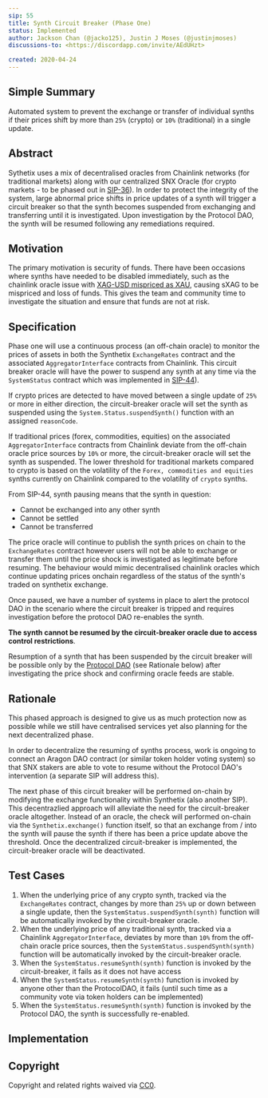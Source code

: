 ```yaml
---
sip: 55
title: Synth Circuit Breaker (Phase One)
status: Implemented
author: Jackson Chan (@jacko125), Justin J Moses (@justinjmoses)
discussions-to: <https://discordapp.com/invite/AEdUHzt>

created: 2020-04-24
---
```


<!--You can leave these HTML comments in your merged SIP and delete the visible duplicate text guides, they will not appear and may be helpful to refer to if you edit it again. This is the suggested template for new SIPs. Note that an SIP number will be assigned by an editor. When opening a pull request to submit your SIP, please use an abbreviated title in the filename, `sip-draft_title_abbrev.md`. The title should be 44 characters or less.-->

## Simple Summary

<!--"If you can't explain it simply, you don't understand it well enough." Provide a simplified and layman-accessible explanation of the SIP.-->

Automated system to prevent the exchange or transfer of individual synths if their prices shift by more than `25%` (crypto) or `10%` (traditional) in a single update.

## Abstract

<!--A short (~200 word) description of the technical issue being addressed.-->

Sythetix uses a mix of decentralised oracles from Chainlink networks (for traditional markets) along with our centralized SNX Oracle (for crypto markets - to be phased out in [SIP-36](./sip-36.md)). In order to protect the integrity of the system, large abnormal price shifts in price updates of a synth will trigger a circuit breaker so that the synth becomes suspended from exchanging and transferring until it is investigated. Upon investigation by the Protocol DAO, the synth will be resumed following any remediations required.

## Motivation

<!--The motivation is critical for SIPs that want to change Synthetix. It should clearly explain why the existing protocol specification is inadequate to address the problem that the SIP solves. SIP submissions without sufficient motivation may be rejected outright.-->

The primary motivation is security of funds. There have been occasions where synths have needed to be disabled immediately, such as the chainlink oracle issue with [XAG-USD mispriced as XAU](https://blog.synthetix.io/update-on-xag-pricing-incident), causing sXAG to be mispriced and loss of funds. This gives the team and community time to investigate the situation and ensure that funds are not at risk.

## Specification

<!--The technical specification should describe the syntax and semantics of any new feature.-->

Phase one will use a continuous process (an off-chain oracle) to monitor the prices of assets in both the Synthetix `ExchangeRates` contract and the associated `AggregatorInterface` contracts from Chainlink. This circuit breaker oracle will have the power to suspend any synth at any time via the `SystemStatus` contract which was implemented in [SIP-44](./sip-44.md)).

If crypto prices are detected to have moved between a single update of `25%` or more in either direction, the circuit-breaker oracle will set the synth as suspended using the `System.Status.suspendSynth()` function with an assigned `reasonCode`.

If traditional prices (forex, commodities, equities) on the associated `AggregatorInterface` contracts from Chainlink deviate from the off-chain oracle price sources by `10%` or more, the circuit-breaker oracle will set the synth as suspended. The lower threshold for traditional markets compared to crypto is based on the volatility of the `Forex, commodities and equities` synths currently on Chainlink compared to the volatility of `crypto` synths.

From SIP-44, synth pausing means that the synth in question:

- Cannot be exchanged into any other synth
- Cannot be settled
- Cannot be transferred

The price oracle will continue to publish the synth prices on chain to the `ExchangeRates` contract however users will not be able to exchange or transfer them until the price shock is investigated as legitimate before resuming. The behaviour would mimic decentralised chainlink oracles which continue updating prices onchain regardless of the status of the synth's traded on synthetix exchange.

Once paused, we have a number of systems in place to alert the protocol DAO in the scenario where the circuit breaker is tripped and requires investigation before the protocol DAO re-enables the synth.

**The synth cannot be resumed by the circuit-breaker oracle due to access control restrictions**.

Resumption of a synth that has been suspended by the circuit breaker will be possible only by the [Protocol DAO](https://contracts.synthetix.io/ProtocolDAO) (see Rationale below) after investigating the price shock and confirming oracle feeds are stable.

## Rationale

<!--The rationale fleshes out the specification by describing what motivated the design and why particular design decisions were made. It should describe alternate designs that were considered and related work, e.g. how the feature is supported in other languages. The rationale may also provide evidence of consensus within the community, and should discuss important objections or concerns raised during discussion.-->

This phased approach is designed to give us as much protection now as possible while we still have centralised services yet also planning for the next decentralized phase.

In order to decentralize the resuming of synths process, work is ongoing to connect an Aragon DAO contract (or similar token holder voting system) so that SNX stakers are able to vote to resume without the Protocol DAO's intervention (a separate SIP will address this).

The next phase of this circuit breaker will be performed on-chain by modifying the exchange functionality within Synthetix (also another SIP). This decentrazlied approach will alleviate the need for the circuit-breaker oracle altogether. Instead of an oracle, the check will performed on-chain via the `Synthetix.exchange()` function itself, so that an exchange from / into the synth will pause the synth if there has been a price update above the threshold. Once the decentralized circuit-breaker is implemented, the circuit-breaker oracle will be deactivated.

## Test Cases

<!--Test cases for an implementation are mandatory for SIPs but can be included with the implementation..-->

1. When the underlying price of any crypto synth, tracked via the `ExchangeRates` contract, changes by more than `25%` up or down between a single update, then the `SystemStatus.suspendSynth(synth)` function will be automatically invoked by the circuit-breaker oracle.
2. When the underlying price of any traditional synth, tracked via a Chainlink `AggregatorInterface`, deviates by more than `10%` from the off-chain oracle price sources, then the `SystemStatus.suspendSynth(synth)` function will be automatically invoked by the circuit-breaker oracle.
3. When the `SystemStatus.resumeSynth(synth)` function is invoked by the circuit-breaker, it fails as it does not have access
4. When the `SystemStatus.resumeSynth(synth)` function is invoked by anyone other than the ProtocolDAO, it fails (until such time as a community vote via token holders can be implemented)
5. When the `SystemStatus.resumeSynth(synth)` function is invoked by the Protocol DAO, the synth is successfully re-enabled.

## Implementation

<!--The implementations must be completed before any SIP is given status "Implemented", but it need not be completed before the SIP is "Approved". While there is merit to the approach of reaching consensus on the specification and rationale before writing code, the principle of "rough consensus and running code" is still useful when it comes to resolving many discussions of API details.-->

## Copyright

Copyright and related rights waived via [CC0](https://creativecommons.org/publicdomain/zero/1.0/).
